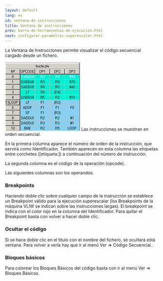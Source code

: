 ```yaml
---
layout: default
lang: es
id: ventana-de-instrucciones
title: Ventana de instrucciones
prev: barra-de-herramientas-de-ejecucion.html
next: configurar-parametros-superescalar.html
---
```


La Ventana de Instrucciones permite visualizar el código secuencial cargado desde un fichero.

![](imgs/bm16_result.png)
Las instrucciones se muestran en orden secuencial.

En la primera columna aparece el número de orden de la instrucción, que servirá como Identificador. También aparecen en esta columna las etiquetas entre corchetes ([etiqueta:]) a continuación del número de instrucción.

La segunda columna es el código de la operación (opcode).

Las siguientes columnas son los operandos.


### Breakpoints

Haciendo doble clic sobre cualquier campo de la instrucción se establece un Breakpoint válido para la ejecución superescalar (los Breakpoints de la máquina VLIW se indican sobre las instrucciones largas). El breakpoint se indica con el color rojo en la columna del Identificador. Para quitar el Breakpoint basta con volver a hacer doble clic.


### Ocultar el código

Si se hace doble clic en el título con el nombre del fichero, se ocultará está ventana. Para volver a verla hay que ir al menú Ver => Código Secuencial..


### Bloques básicos

Para colorear los Bloques Básicos del código basta con ir al menú Ver => Bloques Básicos.